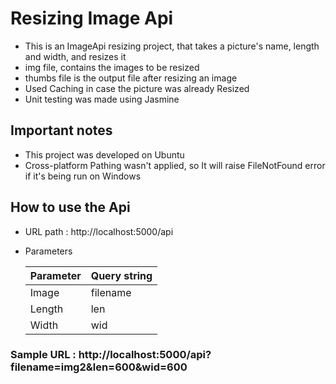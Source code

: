 # Resizing Image Api  
  - This is an ImageApi resizing project, that takes a picture's name, length and width, and resizes it
  - img file, contains the images to be resized
  - thumbs file is the output file after resizing an image
  - Used Caching in case the picture was already Resized
  - Unit testing was made using Jasmine
  
## Important notes  
  - This project was developed on Ubuntu
  - Cross-platform Pathing wasn't applied, so It will raise FileNotFound error if it's being run on Windows
   
## How to use the Api
 - URL path : http://localhost:5000/api
 - Parameters

   | Parameter     | Query string  |
   | ------------- | ------------- |
   |  Image        |     filename  |
   |  Length       |     len       |
   |  Width        |     wid       |
 
 ### Sample URL  : http://localhost:5000/api?filename=img2&len=600&wid=600
